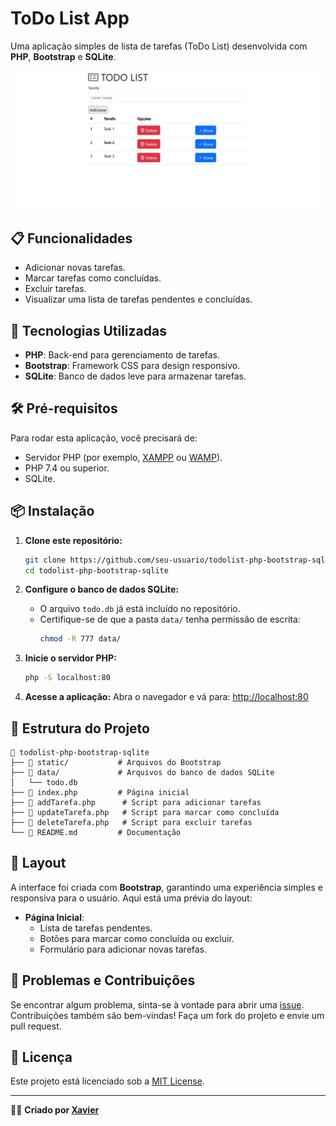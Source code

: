 # ToDo List App

Uma aplicação simples de lista de tarefas (ToDo List) desenvolvida com **PHP**, **Bootstrap** e **SQLite**.

![Screenshot Application](./screenshots/Screenshot.png)

## 📋 Funcionalidades

- Adicionar novas tarefas.
- Marcar tarefas como concluídas.
- Excluir tarefas.
- Visualizar uma lista de tarefas pendentes e concluídas.

## 🚀 Tecnologias Utilizadas

- **PHP**: Back-end para gerenciamento de tarefas.
- **Bootstrap**: Framework CSS para design responsivo.
- **SQLite**: Banco de dados leve para armazenar tarefas.

## 🛠️ Pré-requisitos

Para rodar esta aplicação, você precisará de:

- Servidor PHP (por exemplo, [XAMPP](https://www.apachefriends.org/) ou [WAMP](https://www.wampserver.com/)).
- PHP 7.4 ou superior.
- SQLite.

## 📦 Instalação

1. **Clone este repositório:**
   ```bash
   git clone https://github.com/seu-usuario/todolist-php-bootstrap-sqlite.git
   cd todolist-php-bootstrap-sqlite
   ```

2. **Configure o banco de dados SQLite:**
   - O arquivo `todo.db` já está incluído no repositório.
   - Certifique-se de que a pasta `data/` tenha permissão de escrita:
     ```bash
     chmod -R 777 data/
     ```

3. **Inicie o servidor PHP:**
   ```bash
   php -S localhost:80
   ```

4. **Acesse a aplicação:**
   Abra o navegador e vá para: [http://localhost:80](http://localhost:80)

## 📂 Estrutura do Projeto

```
📁 todolist-php-bootstrap-sqlite
├── 📁 static/           # Arquivos do Bootstrap
├── 📁 data/             # Arquivos do banco de dados SQLite
│   └── todo.db
├── 📄 index.php         # Página inicial
├── 📄 addTarefa.php      # Script para adicionar tarefas
├── 📄 updateTarefa.php   # Script para marcar como concluída
├── 📄 deleteTarefa.php   # Script para excluir tarefas
└── 📄 README.md         # Documentação
```

## 🎨 Layout

A interface foi criada com **Bootstrap**, garantindo uma experiência simples e responsiva para o usuário. Aqui está uma prévia do layout:

- **Página Inicial**:
  - Lista de tarefas pendentes.
  - Botões para marcar como concluída ou excluir.
  - Formulário para adicionar novas tarefas.

## 🐛 Problemas e Contribuições

Se encontrar algum problema, sinta-se à vontade para abrir uma [issue](https://github.com/seu-usuario/todolist-php-bootstrap-sqlite/issues). Contribuições também são bem-vindas! Faça um fork do projeto e envie um pull request. 

## 📝 Licença

Este projeto está licenciado sob a [MIT License](LICENSE).

---

👨‍💻 **Criado por [Xavier](https://github.com/xavierstudies)**
